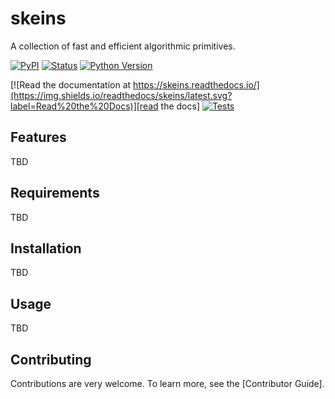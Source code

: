 # skeins

A collection of fast and efficient algorithmic primitives.


[![PyPI](https://img.shields.io/pypi/v/skeins.svg)][pypi_]
[![Status](https://img.shields.io/pypi/status/skeins.svg)][status]
[![Python Version](https://img.shields.io/pypi/pyversions/skeins)][python version]

[![Read the documentation at https://skeins.readthedocs.io/](https://img.shields.io/readthedocs/skeins/latest.svg?label=Read%20the%20Docs)][read the docs]
[![Tests](https://github.com/b-akshay/skeins/workflows/Tests/badge.svg)][tests]

[pypi_]: https://pypi.org/project/skeins/
[status]: https://pypi.org/project/skeins/
[python version]: https://pypi.org/project/skeins
[read the docs]: https://skeins.readthedocs.io/
[tests]: https://github.com/b-akshay/skeins/actions?workflow=Tests


## Features

TBD

<!-- This package provides interfaces to a range of tasks, aiming to be: 

- **Simple** - minimal dependencies (just numpy, scipy) and lines of code
- **Fast** - especially on kNN graphs (efficient representations of manifolds). Ability to operate on graphs with 1 million nodes on a laptop. Linear algebra routines ensure scaling beyond this
- **Complete** - well-documented and tested, with usage examples on biochem and other datasets
- **Flexible** - focus on versatility of function (a range of graph tasks, and works on all graph inputs) and extensibility

Many features grew out of me wanting to use an efficient algorithm in the literature, and not finding a good implementation on the Python stack satisfying the above. -->


<!--
I've written a lot of code over the years for various algorithms. 
See skeins essay
-->



## Requirements

TBD

## Installation

TBD
<!-- You can install _skeins_ via [pip] from [PyPI]:

```console
$ pip install skeins
``` -->

## Usage

TBD


## Contributing

Contributions are very welcome.
To learn more, see the [Contributor Guide].


<!--
## Credits

This project was generated from [@cjolowicz]'s [Hypermodern Python Cookiecutter] template.

[@cjolowicz]: https://github.com/cjolowicz
[pypi]: https://pypi.org/
[hypermodern python cookiecutter]: https://github.com/cjolowicz/cookiecutter-hypermodern-python
[file an issue]: https://github.com/b-akshay/skeins/issues
[pip]: https://pip.pypa.io/

# github-only

[license]: https://github.com/b-akshay/skeins/blob/main/LICENSE
[contributor guide]: https://github.com/b-akshay/skeins/blob/main/CONTRIBUTING.md
[command-line reference]: https://skeins.readthedocs.io/en/latest/usage.html
-->
